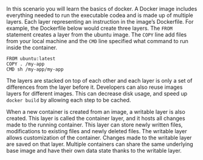 In this scenario you will learn the basics of docker. A Docker image includes everything needed to run the executable codea and is made up of multiple layers. Each layer representing an instruction in the image’s Dockerfile. For example, the Dockerfile below would create three layers. The `FROM` statement creates a layer from the ubuntu image. The `COPY` line add files from your local machine and the `CMD` line specified what command to run inside the container.

```
FROM ubuntu:latest
COPY . /my-app
CMD sh /my-app/my-app
```

The layers are stacked on top of each other and each layer is only a set of differences from the layer before it. Developers can also reuse images layers for different images. This can decrease disk usage, and speed up `docker build` by allowing each step to be cached.

When a new container is created from an image, a writable layer is also created. This layer is called the container layer, and it hosts all changes made to the running container. This layer can store newly written files, modifications to existing files and newly deleted files. The writable layer allows customization of the container. Changes made to the writable layer are saved on that layer. Multiple containers can share the same underlying base image and have their own data state thanks to the writable layer.